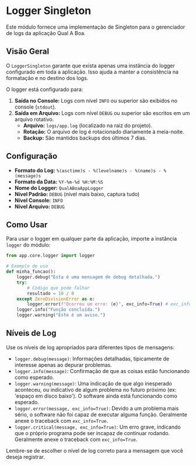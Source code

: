 # Logger Singleton

Este módulo fornece uma implementação de Singleton para o gerenciador de logs da aplicação Qual A Boa.

## Visão Geral

O `LoggerSingleton` garante que exista apenas uma instância do logger configurado em toda a aplicação. Isso ajuda a manter a consistência na formatação e no destino dos logs.

O logger está configurado para:

1.  **Saída no Console:** Logs com nível `INFO` ou superior são exibidos no console (`stdout`).
2.  **Saída em Arquivo:** Logs com nível `DEBUG` ou superior são escritos em um arquivo rotativo.
    *   **Arquivo:** `logs/app.log` (localizado na raiz do projeto).
    *   **Rotação:** O arquivo de log é rotacionado diariamente à meia-noite.
    *   **Backup:** São mantidos backups dos últimos 7 dias.

## Configuração

*   **Formato do Log:** `%(asctime)s - %(levelname)s - %(name)s - %(message)s`
*   **Formato da Data:** `%Y-%m-%d %H:%M:%S`
*   **Nome do Logger:** `QualABoaAppLogger`
*   **Nível Padrão:** `DEBUG` (nível mais baixo, captura tudo)
*   **Nível Console:** `INFO`
*   **Nível Arquivo:** `DEBUG`

## Como Usar

Para usar o logger em qualquer parte da aplicação, importe a instância `logger` do módulo:

```python
from app.core.logger import logger

# Exemplo de uso
def minha_funcao():
    logger.debug("Esta é uma mensagem de debug detalhada.")
    try:
        # Código que pode falhar
        resultado = 10 / 0
    except ZeroDivisionError as e:
        logger.error(f"Ocorreu um erro: {e}", exc_info=True) # exc_info=True anexa o traceback
    logger.info("Função concluída.")
    logger.warning("Este é um aviso.")
```

## Níveis de Log

Use os níveis de log apropriados para diferentes tipos de mensagens:

*   `logger.debug(message)`: Informações detalhadas, tipicamente de interesse apenas ao depurar problemas.
*   `logger.info(message)`: Confirmação de que as coisas estão funcionando como esperado.
*   `logger.warning(message)`: Uma indicação de que algo inesperado aconteceu, ou indicativo de algum problema no futuro próximo (ex: 'espaço em disco baixo'). O software ainda está funcionando como esperado.
*   `logger.error(message, exc_info=True)`: Devido a um problema mais sério, o software não foi capaz de executar alguma função. Geralmente anexe o traceback com `exc_info=True`.
*   `logger.critical(message, exc_info=True)`: Um erro grave, indicando que o próprio programa pode ser incapaz de continuar rodando. Geralmente anexe o traceback com `exc_info=True`.

Lembre-se de escolher o nível de log correto para a mensagem que você deseja registrar. 